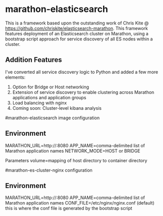 # marathon-elasticsearch 

This is a framework based upon the outstanding work of Chris Kite @ https://github.com/chriskite/elasticsearch-marathon. This framework features deployment of an Elasticsearch cluster on Marathon, using a bootstrap script approach for service discovery of all ES nodes within a cluster.

Addition Features
-----------------
I've converted all service discovery logic to Python and added a few more elements:

1. Option for Bridge or Host networking
2. Extension of service discovery to enable clustering across Marathon applications and application groups
3. Load balancing with nginx
4. Coming soon: Cluster-level kibana analysis

#marathon-elasticsearch image configuration

Environment
-----------
MARATHON_URL=http://<dns name or ip address of Marathon host>:8080
APP_NAME=comma-delimited list of Marathon application names
NETWORK_MODE=HOST or BRIDGE

Parameters
volume=mapping of host directory to container directory

#marathon-es-cluster-nginx configuration

Environment
-----------
MARATHON_URL=http://<dns name or ip address of Marathon host>:8080
APP_NAME=comma-delimited list of Marathon application names
CONF_FILE=/etc/nginx/nginx.conf (default) this is where the conf file is generated by the bootstrap script